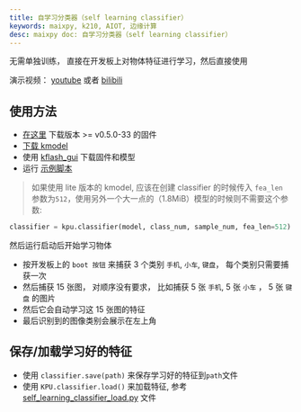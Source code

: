 ```yaml
---
title: 自学习分类器（self learning classifier）
keywords: maixpy, k210, AIOT, 边缘计算
desc: maixpy doc: 自学习分类器（self learning classifier）
---
```



无需单独训练， 直接在开发板上对物体特征进行学习，然后直接使用

演示视频： [youtube](https://www.youtube.com/watch?v=aLW1YQrT-2A) 或者 [bilibili](https://www.bilibili.com/video/BV1Ck4y1d7tx)

## 使用方法

* [在这里](https://dl.sipeed.com/shareURL/MAIX/MaixPy/release/master) 下载版本 >= v0.5.0-33 的固件
* [下载 kmodel](https://maixhub.com/modelInfo?modelId=16)
* 使用 [kflash_gui](https://github.com/sipeed/kflash_gui) 下载固件和模型
* 运行 [示例脚本](https://github.com/sipeed/MaixPy_scripts/blob/master/machine_vision/self_learning_classifier/self_learning_classifier.py)
> 如果使用 lite 版本的 kmodel, 应该在创建 classifier 的时候传入 `fea_len` 参数为`512`，使用另外一个大一点的（1.8MiB）模型的时候则不需要这个参数:
```python
classifier = kpu.classifier(model, class_num, sample_num, fea_len=512)
```

然后运行启动后开始学习物体

* 按开发板上的 `boot 按钮` 来捕获 3 个类别 `手机`, `小车`, `键盘`， 每个类别只需要捕获一次
* 然后捕获 15 张图， 对顺序没有要求， 比如捕获 5 张 `手机`, 5 张 `小车` ， 5 张 `键盘` 的图片
* 然后它会自动学习这 15 张图的特征
* 最后识别到的图像类别会展示在左上角



## 保存/加载学习好的特征

* 使用 `classifier.save(path)` 来保存学习好的特征到`path`文件
* 使用 `KPU.classifier.load()` 来加载特征, 参考 [self_learning_classifier_load.py](https://github.com/sipeed/MaixPy_scripts/blob/master/machine_vision/self_learning_classifier/self_learning_classifier_load.py) 文件



